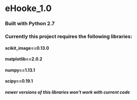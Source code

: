 # eHooke_1.0

### Built with Python 2.7
### Currently this project requires the following libraries:
#### scikit_image==0.13.0
#### matplotlib==2.0.2
#### numpy==1.13.1
#### scipy==0.19.1

##### newer versions of this libraries won't work with current code